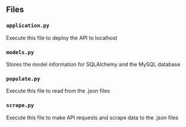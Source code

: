 ## Files

### `application.py`

Execute this file to deploy the API to localhost

### `models.py`

Stores the model information for SQLAlchemy and the MySQL database

### `populate.py`

Execute this file to read from the .json files 

### `scrape.py`

Execute this file to make API requests and scrape data to the .json files

